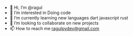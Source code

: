 - 👋 Hi, I’m @ragul
- 👀 I’m interested in Doing code
- 🌱 I’m currently learning new languages  dart javascript rust
- 💞️ I’m looking to collaborate on new projects
- 📫 How to reach me ragulpydev@gmail.com


<!---
ragulNithiik/ragulNithiik is a ✨ special ✨ repository because its `README.md` (this file) appears on your GitHub profile.
You can click the Preview link to take a look at your changes.
--->
